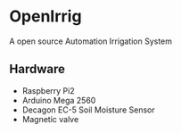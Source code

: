 # OpenIrrig
A open source Automation Irrigation System

## Hardware

- Raspberry Pi2
- Arduino Mega 2560
- Decagon EC-5 Soil Moisture Sensor
- Magnetic valve
